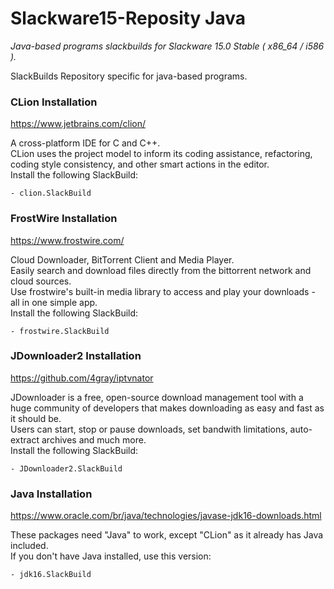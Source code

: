 # Slackware15-Reposity Java
*Java-based programs slackbuilds for Slackware 15.0 Stable ( x86_64 / i586 ).*

SlackBuilds Repository specific for java-based programs.

### CLion Installation

https://www.jetbrains.com/clion/

A cross-platform IDE for C and C++.<br/>
CLion uses the project model to inform its coding assistance, refactoring, coding style consistency, and other smart actions in the editor.<br/>
Install the following SlackBuild:
```
- clion.SlackBuild
```

### FrostWire Installation

https://www.frostwire.com/

Cloud Downloader, BitTorrent Client and Media Player.<br/>
Easily search and download files directly from the bittorrent network and cloud sources.<br/>
Use frostwire's built-in media library to access and play your downloads - all in one simple app.<br/>
Install the following SlackBuild:
```
- frostwire.SlackBuild
```

### JDownloader2 Installation

https://github.com/4gray/iptvnator

JDownloader is a free, open-source download management tool with a huge community of developers that makes downloading as easy and fast as it should be.<br/>
Users can start, stop or pause downloads, set bandwith limitations, auto-extract archives and much more. <br/>
Install the following SlackBuild:
```
- JDownloader2.SlackBuild
```

### Java Installation

https://www.oracle.com/br/java/technologies/javase-jdk16-downloads.html

These packages need "Java" to work, except "CLion" as it already has Java included.<br/>
If you don't have Java installed, use this version:
```
- jdk16.SlackBuild
```

